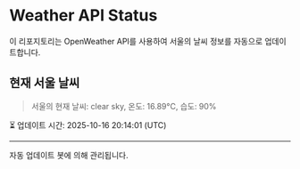
# Weather API Status

이 리포지토리는 OpenWeather API를 사용하여 서울의 날씨 정보를 자동으로 업데이트합니다.

## 현재 서울 날씨
> 서울의 현재 날씨: clear sky, 온도: 16.89°C, 습도: 90%

⏳ 업데이트 시간: 2025-10-16 20:14:01 (UTC)

---
자동 업데이트 봇에 의해 관리됩니다.
